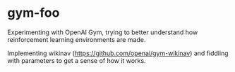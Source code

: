 # gym-foo
Experimenting with OpenAI Gym, trying to better understand how reinforcement learning environments are made.

Implementing wikinav (https://github.com/openai/gym-wikinav) and fiddling with parameters to get a sense of how it works.
